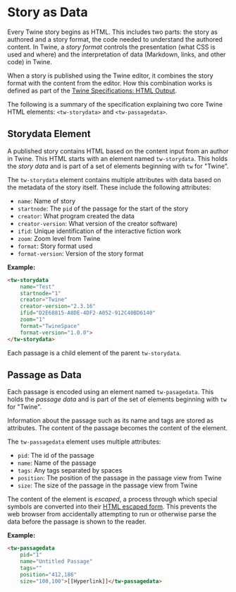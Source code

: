 # Story as Data

Every Twine story begins as HTML. This includes two parts: the story as authored and a story format, the code needed to understand the authored content. In Twine, a *story format* controls the presentation (what CSS is used and where) and the interpretation of data (Markdown, links, and other code) in Twine.

When a story is published using the Twine editor, it combines the story format with the content from the editor. How this combination works is defined as part of the [Twine Specifications: HTML Output](https://github.com/iftechfoundation/twine-specs/blob/master/twine-2-htmloutput-spec.md).

The following is a summary of the specification explaining two core Twine HTML elements: `<tw-storydata>` and `<tw-passagedata>`.

## Storydata Element

A published story contains HTML based on the content input from an author in Twine. This HTML starts with an element named `tw-storydata`. This holds the *story data* and is part of a set of elements beginning with `tw` for "Twine".

The `tw-storydata` element contains multiple attributes with data based on the metadata of the story itself. These include the following attributes:

* `name`: Name of story
* `startnode`: The `pid` of the passage for the start of the story
* `creator`: What program created the data
* `creator-version`: What version of the creator software)
* `ifid`: Unique identification of the interactive fiction work
* `zoom`: Zoom level from Twine
* `format`: Story format used
* `format-version`: Version of the story format

**Example:**

```html
<tw-storydata 
    name="Test"
    startnode="1"
    creator="Twine"
    creator-version="2.3.16"
    ifid="D2E68815-A8DE-4DF2-A052-912C40BD6140"
    zoom="1"
    format="TwineSpace"
    format-version="1.0.0">
</tw-storydata>
```

Each passage is a child element of the parent `tw-storydata`.

## Passage as Data

Each passage is encoded using an element named `tw-pasagedata`. This holds the *passage data* and is part of the set of elements beginning with `tw` for "Twine".

Information about the passage such as its name and tags are stored as attributes. The content of the passage becomes the content of the element.

The `tw-passagedata` element uses multiple attributes:

* `pid`: The id of the passage
* `name`: Name of the passage
* `tags`: Any tags separated by spaces
* `position`: The position of the passage in the passage view from Twine
* `size`: The size of the passage in the passage view from Twine

The content of the element is *escaped*, a process through which special symbols are converted into their [HTML escaped form](https://en.wikipedia.org/wiki/Character_encodings_in_HTML#HTML_character_references). This prevents the web browser from accidentally attempting to run or otherwise parse the data before the passage is shown to the reader.

**Example:**

```html
<tw-passagedata 
    pid="1"
    name="Untitled Passage"
    tags=""
    position="412,186"
    size="100,100">[[Hyperlink]]</tw-passagedata>
```

